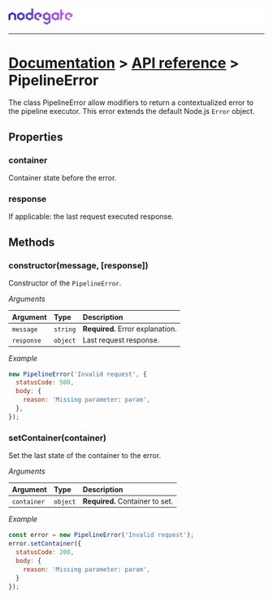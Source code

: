 ![nodegate](../images/logo-documentation.png)

---

# [Documentation](README.md) > [API reference](api-reference.md) > PipelineError

The class PipelineError allow modifiers to return a contextualized error to the pipeline executor.
This error extends the default Node.js `Error` object.

## Properties

### container

Container state before the error.

### response

If applicable: the last request executed response.

## Methods

### constructor(message, [response])

Constructor of the `PipelineError`.

_Arguments_

| Argument   | Type     | Description                      |
| :--------- | :------- | :------------------------------- |
| `message`  | `string` | **Required.** Error explanation. |
| `response` | `object` | Last request response.           |

_Example_

```js
new PipelineError('Invalid request', {
  statusCode: 500,
  body: {
    reason: 'Missing parameter: param',
  },
});
```

### setContainer(container)

Set the last state of the container to the error.

_Arguments_

| Argument    | Type     | Description                     |
| :---------- | :------- | :------------------------------ |
| `container` | `object` | **Required.** Container to set. |

_Example_

```js
const error = new PipelineError('Invalid request');
error.setContainer({
  statusCode: 200,
  body: {
    reason: 'Missing parameter: param',
  }
});
```
